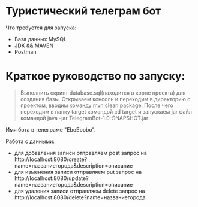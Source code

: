 # Туристический телеграм бот


Что требуется для запуска:

  - База данных MySQL 
  - JDK && MAVEN
  - Postman

# Краткое руководство по запуску:

> Выполнить скрипт database.sql(находится в корне проекта) для создания базы. Открываем консоль и 
> переходим в директорию с проектом, вводим команду mvn clean package.
> После чего переходим в папку target командой cd target и запускаем jar файл  
> командой java -jar TelegramBot-1.0-SNAPSHOT.jar

Имя бота в телеграме "EboEbobo".

Работа с данными:
  - для добавления записи отправляем post запрос на  
http://localhost:8080/create?name=названиегорода&description=описание
- для изменения записи отправляем put запрос на  
http://localhost:8080/update?name=названиегорода&description=описание
- для удаления записи отправляем delete запрос на  
http://localhost:8080/delete?name=названиегорода